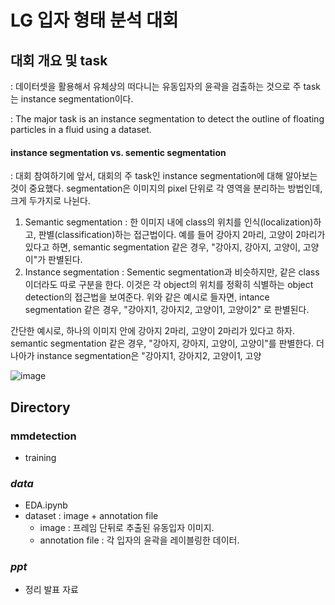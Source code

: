 # LG 입자 형태 분석 대회

## 대회 개요 및 task
: 데이터셋을 활용해서 유체상의 떠다니는 유동입자의 윤곽을 검출하는 것으로 주 task는 instance segmentation이다. 

: The major task is an instance segmentation to detect the outline of floating particles in a fluid using a dataset.

#### instance segmentation vs. sementic segmentation
: 대회 참여하기에 앞서, 대회의 주 task인 instance segmentation에 대해 알아보는 것이 중요했다. segmentation은 이미지의 pixel 단위로 각 영역을 분리하는 방법인데, 크게 두가지로 나뉜다.
1. Semantic segmentation 
  : 한 이미지 내에 class의 위치를 인식(localization)하고, 판별(classification)하는 접근법이다. 예를 들어 강아지 2마리, 고양이 2마리가 있다고 하면, semantic segmentation 같은 경우, "강아지, 강아지, 고양이, 고양이"가 판별된다.
2. Instance segmentation
  : Sementic segmentation과 비슷하지만, 같은 class 이더라도 따로 구분을 한다. 이것은 각 object의 위치를 정확히 식별하는 object detection의 접근법을 보여준다. 위와 같은 예시로 들자면, intance segmentation 같은 경우, "강아지1, 강아지2, 고양이1, 고양이2" 로 판별된다. 

간단한 예시로, 하나의 이미지 안에 강아지 2마리, 고양이 2마리가 있다고 하자. semantic segmentation 같은 경우, "강아지, 강아지, 고양이, 고양이"를 판별한다. 더 나아가 instance segmentation은 "강아지1, 강아지2, 고양이1, 고양

![image](https://user-images.githubusercontent.com/106142512/184824975-ac292126-28ad-43d9-8abd-a4c98f541e8c.png)

#### 

## Directory

### mmdetection
  - training

### _data_
- EDA.ipynb
- dataset : image + annotation file
  - image : 프레임 단뒤로 추출된 유동입자 이미지.
  - annotation file : 각 입자의 윤곽을 레이블링한 데이터.
 
### _ppt_
- 정리 발표 자료

